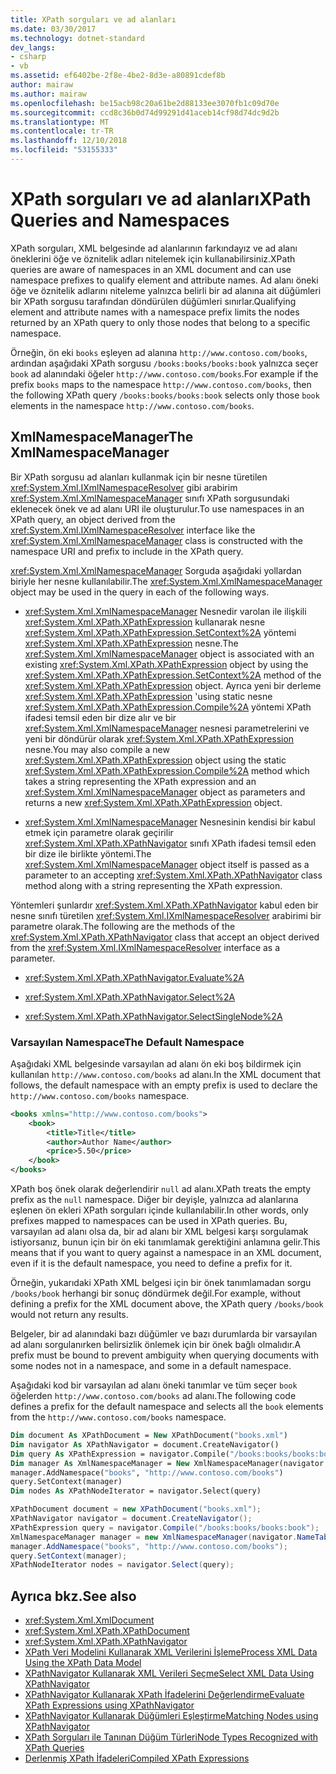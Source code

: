 ```yaml
---
title: XPath sorguları ve ad alanları
ms.date: 03/30/2017
ms.technology: dotnet-standard
dev_langs:
- csharp
- vb
ms.assetid: ef6402be-2f8e-4be2-8d3e-a80891cdef8b
author: mairaw
ms.author: mairaw
ms.openlocfilehash: be15acb98c20a61be2d88133ee3070fb1c09d70e
ms.sourcegitcommit: ccd8c36b0d74d99291d41aceb14cf98d74dc9d2b
ms.translationtype: MT
ms.contentlocale: tr-TR
ms.lasthandoff: 12/10/2018
ms.locfileid: "53155333"
---
```

# <a name="xpath-queries-and-namespaces"></a><span data-ttu-id="03aaf-102">XPath sorguları ve ad alanları</span><span class="sxs-lookup"><span data-stu-id="03aaf-102">XPath Queries and Namespaces</span></span>
<span data-ttu-id="03aaf-103">XPath sorguları, XML belgesinde ad alanlarının farkındayız ve ad alanı öneklerini öğe ve öznitelik adları nitelemek için kullanabilirsiniz.</span><span class="sxs-lookup"><span data-stu-id="03aaf-103">XPath queries are aware of namespaces in an XML document and can use namespace prefixes to qualify element and attribute names.</span></span> <span data-ttu-id="03aaf-104">Ad alanı öneki öğe ve öznitelik adlarını niteleme yalnızca belirli bir ad alanına ait düğümleri bir XPath sorgusu tarafından döndürülen düğümleri sınırlar.</span><span class="sxs-lookup"><span data-stu-id="03aaf-104">Qualifying element and attribute names with a namespace prefix limits the nodes returned by an XPath query to only those nodes that belong to a specific namespace.</span></span>  
  
 <span data-ttu-id="03aaf-105">Örneğin, ön eki `books` eşleyen ad alanına `http://www.contoso.com/books`, ardından aşağıdaki XPath sorgusu `/books:books/books:book` yalnızca seçer `book` ad alanındaki öğeler `http://www.contoso.com/books`.</span><span class="sxs-lookup"><span data-stu-id="03aaf-105">For example if the prefix `books` maps to the namespace `http://www.contoso.com/books`, then the following XPath query `/books:books/books:book` selects only those `book` elements in the namespace `http://www.contoso.com/books`.</span></span>  
  
## <a name="the-xmlnamespacemanager"></a><span data-ttu-id="03aaf-106">XmlNamespaceManager</span><span class="sxs-lookup"><span data-stu-id="03aaf-106">The XmlNamespaceManager</span></span>  
 <span data-ttu-id="03aaf-107">Bir XPath sorgusu ad alanları kullanmak için bir nesne türetilen <xref:System.Xml.IXmlNamespaceResolver> gibi arabirim <xref:System.Xml.XmlNamespaceManager> sınıfı XPath sorgusundaki eklenecek önek ve ad alanı URI ile oluşturulur.</span><span class="sxs-lookup"><span data-stu-id="03aaf-107">To use namespaces in an XPath query, an object derived from the <xref:System.Xml.IXmlNamespaceResolver> interface like the <xref:System.Xml.XmlNamespaceManager> class is constructed with the namespace URI and prefix to include in the XPath query.</span></span>  
  
 <span data-ttu-id="03aaf-108"><xref:System.Xml.XmlNamespaceManager> Sorguda aşağıdaki yollardan biriyle her nesne kullanılabilir.</span><span class="sxs-lookup"><span data-stu-id="03aaf-108">The <xref:System.Xml.XmlNamespaceManager> object may be used in the query in each of the following ways.</span></span>  
  
-   <span data-ttu-id="03aaf-109"><xref:System.Xml.XmlNamespaceManager> Nesnedir varolan ile ilişkili <xref:System.Xml.XPath.XPathExpression> kullanarak nesne <xref:System.Xml.XPath.XPathExpression.SetContext%2A> yöntemi <xref:System.Xml.XPath.XPathExpression> nesne.</span><span class="sxs-lookup"><span data-stu-id="03aaf-109">The <xref:System.Xml.XmlNamespaceManager> object is associated with an existing <xref:System.Xml.XPath.XPathExpression> object by using the <xref:System.Xml.XPath.XPathExpression.SetContext%2A> method of the <xref:System.Xml.XPath.XPathExpression> object.</span></span> <span data-ttu-id="03aaf-110">Ayrıca yeni bir derleme <xref:System.Xml.XPath.XPathExpression> 'using static nesne <xref:System.Xml.XPath.XPathExpression.Compile%2A> yöntemi XPath ifadesi temsil eden bir dize alır ve bir <xref:System.Xml.XmlNamespaceManager> nesnesi parametrelerini ve yeni bir döndürür olarak <xref:System.Xml.XPath.XPathExpression> nesne.</span><span class="sxs-lookup"><span data-stu-id="03aaf-110">You may also compile a new <xref:System.Xml.XPath.XPathExpression> object using the static <xref:System.Xml.XPath.XPathExpression.Compile%2A> method which takes a string representing the XPath expression and an <xref:System.Xml.XmlNamespaceManager> object as parameters and returns a new <xref:System.Xml.XPath.XPathExpression> object.</span></span>  
  
-   <span data-ttu-id="03aaf-111"><xref:System.Xml.XmlNamespaceManager> Nesnesinin kendisi bir kabul etmek için parametre olarak geçirilir <xref:System.Xml.XPath.XPathNavigator> sınıfı XPath ifadesi temsil eden bir dize ile birlikte yöntemi.</span><span class="sxs-lookup"><span data-stu-id="03aaf-111">The <xref:System.Xml.XmlNamespaceManager> object itself is passed as a parameter to an accepting <xref:System.Xml.XPath.XPathNavigator> class method along with a string representing the XPath expression.</span></span>  
  
 <span data-ttu-id="03aaf-112">Yöntemleri şunlardır <xref:System.Xml.XPath.XPathNavigator> kabul eden bir nesne sınıfı türetilen <xref:System.Xml.IXmlNamespaceResolver> arabirimi bir parametre olarak.</span><span class="sxs-lookup"><span data-stu-id="03aaf-112">The following are the methods of the <xref:System.Xml.XPath.XPathNavigator> class that accept an object derived from the <xref:System.Xml.IXmlNamespaceResolver> interface as a parameter.</span></span>  
  
-   <xref:System.Xml.XPath.XPathNavigator.Evaluate%2A>  
  
-   <xref:System.Xml.XPath.XPathNavigator.Select%2A>  
  
-   <xref:System.Xml.XPath.XPathNavigator.SelectSingleNode%2A>  
  
### <a name="the-default-namespace"></a><span data-ttu-id="03aaf-113">Varsayılan Namespace</span><span class="sxs-lookup"><span data-stu-id="03aaf-113">The Default Namespace</span></span>  
 <span data-ttu-id="03aaf-114">Aşağıdaki XML belgesinde varsayılan ad alanı ön eki boş bildirmek için kullanılan `http://www.contoso.com/books` ad alanı.</span><span class="sxs-lookup"><span data-stu-id="03aaf-114">In the XML document that follows, the default namespace with an empty prefix is used to declare the `http://www.contoso.com/books` namespace.</span></span>  
  
```xml  
<books xmlns="http://www.contoso.com/books">  
    <book>  
        <title>Title</title>  
        <author>Author Name</author>  
        <price>5.50</price>  
    </book>  
</books>  
```  
  
 <span data-ttu-id="03aaf-115">XPath boş önek olarak değerlendirir `null` ad alanı.</span><span class="sxs-lookup"><span data-stu-id="03aaf-115">XPath treats the empty prefix as the `null` namespace.</span></span> <span data-ttu-id="03aaf-116">Diğer bir deyişle, yalnızca ad alanlarına eşlenen ön ekleri XPath sorguları içinde kullanılabilir.</span><span class="sxs-lookup"><span data-stu-id="03aaf-116">In other words, only prefixes mapped to namespaces can be used in XPath queries.</span></span> <span data-ttu-id="03aaf-117">Bu, varsayılan ad alanı olsa da, bir ad alanı bir XML belgesi karşı sorgulamak istiyorsanız, bunun için bir ön eki tanımlamak gerektiğini anlamına gelir.</span><span class="sxs-lookup"><span data-stu-id="03aaf-117">This means that if you want to query against a namespace in an XML document, even if it is the default namespace, you need to define a prefix for it.</span></span>  
  
 <span data-ttu-id="03aaf-118">Örneğin, yukarıdaki XPath XML belgesi için bir önek tanımlamadan sorgu `/books/book` herhangi bir sonuç döndürmek değil.</span><span class="sxs-lookup"><span data-stu-id="03aaf-118">For example, without defining a prefix for the XML document above, the XPath query `/books/book` would not return any results.</span></span>  
  
 <span data-ttu-id="03aaf-119">Belgeler, bir ad alanındaki bazı düğümler ve bazı durumlarda bir varsayılan ad alanı sorgulanırken belirsizlik önlemek için bir önek bağlı olmalıdır.</span><span class="sxs-lookup"><span data-stu-id="03aaf-119">A prefix must be bound to prevent ambiguity when querying documents with some nodes not in a namespace, and some in a default namespace.</span></span>  
  
 <span data-ttu-id="03aaf-120">Aşağıdaki kod bir varsayılan ad alanı öneki tanımlar ve tüm seçer `book` öğelerden `http://www.contoso.com/books` ad alanı.</span><span class="sxs-lookup"><span data-stu-id="03aaf-120">The following code defines a prefix for the default namespace and selects all the `book` elements from the `http://www.contoso.com/books` namespace.</span></span>  
  
```vb  
Dim document As XPathDocument = New XPathDocument("books.xml")  
Dim navigator As XPathNavigator = document.CreateNavigator()  
Dim query As XPathExpression = navigator.Compile("/books:books/books:book")  
Dim manager As XmlNamespaceManager = New XmlNamespaceManager(navigator.NameTable)  
manager.AddNamespace("books", "http://www.contoso.com/books")  
query.SetContext(manager)  
Dim nodes As XPathNodeIterator = navigator.Select(query)  
```  
  
```csharp  
XPathDocument document = new XPathDocument("books.xml");  
XPathNavigator navigator = document.CreateNavigator();  
XPathExpression query = navigator.Compile("/books:books/books:book");  
XmlNamespaceManager manager = new XmlNamespaceManager(navigator.NameTable);  
manager.AddNamespace("books", "http://www.contoso.com/books");  
query.SetContext(manager);  
XPathNodeIterator nodes = navigator.Select(query);  
```  
  
## <a name="see-also"></a><span data-ttu-id="03aaf-121">Ayrıca bkz.</span><span class="sxs-lookup"><span data-stu-id="03aaf-121">See also</span></span>

- <xref:System.Xml.XmlDocument>  
- <xref:System.Xml.XPath.XPathDocument>  
- <xref:System.Xml.XPath.XPathNavigator>  
- [<span data-ttu-id="03aaf-122">XPath Veri Modelini Kullanarak XML Verilerini İşleme</span><span class="sxs-lookup"><span data-stu-id="03aaf-122">Process XML Data Using the XPath Data Model</span></span>](../../../../docs/standard/data/xml/process-xml-data-using-the-xpath-data-model.md)  
- [<span data-ttu-id="03aaf-123">XPathNavigator Kullanarak XML Verileri Seçme</span><span class="sxs-lookup"><span data-stu-id="03aaf-123">Select XML Data Using XPathNavigator</span></span>](../../../../docs/standard/data/xml/select-xml-data-using-xpathnavigator.md)  
- [<span data-ttu-id="03aaf-124">XPathNavigator Kullanarak XPath İfadelerini Değerlendirme</span><span class="sxs-lookup"><span data-stu-id="03aaf-124">Evaluate XPath Expressions using XPathNavigator</span></span>](../../../../docs/standard/data/xml/evaluate-xpath-expressions-using-xpathnavigator.md)  
- [<span data-ttu-id="03aaf-125">XPathNavigator Kullanarak Düğümleri Eşleştirme</span><span class="sxs-lookup"><span data-stu-id="03aaf-125">Matching Nodes using XPathNavigator</span></span>](../../../../docs/standard/data/xml/matching-nodes-using-xpathnavigator.md)  
- [<span data-ttu-id="03aaf-126">XPath Sorguları ile Tanınan Düğüm Türleri</span><span class="sxs-lookup"><span data-stu-id="03aaf-126">Node Types Recognized with XPath Queries</span></span>](../../../../docs/standard/data/xml/node-types-recognized-with-xpath-queries.md)  
- [<span data-ttu-id="03aaf-127">Derlenmiş XPath İfadeleri</span><span class="sxs-lookup"><span data-stu-id="03aaf-127">Compiled XPath Expressions</span></span>](../../../../docs/standard/data/xml/compiled-xpath-expressions.md)
